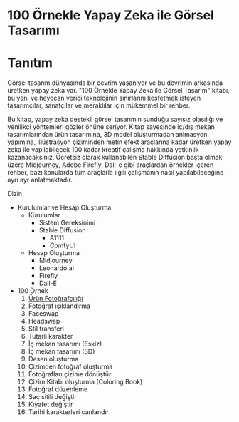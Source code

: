 # 100 Örnekle Yapay Zeka ile Görsel Tasarımı

# Tanıtım

Görsel tasarım dünyasında bir devrim yaşanıyor ve bu devrimin arkasında üretken yapay zeka var. "100 Örnekle Yapay Zeka ile Görsel Tasarım" kitabı, bu yeni ve heyecan verici teknolojinin sınırlarını keşfetmek isteyen tasarımcılar, sanatçılar ve meraklılar için mükemmel bir rehber.

Bu kitap, yapay zeka destekli görsel tasarımın sunduğu sayısız olasılığı ve yenilikçi yöntemleri gözler önüne seriyor. Kitap sayesinde iç/dış mekan tasarımlarından ürün tasarımına, 3D model oluşturmadan animasyon yapımına, illüstrasyon çiziminden metin efekt araçlarına kadar üretken yapay zeka ile yapılabilecek 100 kadar kreatif çalışma hakkında yetkinlik kazanacaksınız.  Ücretsiz olarak kullanabilen Stable Diffusion başta olmak üzere Midjourney, Adobe Firefly, Dall-e gibi araçlardan örnekler içeren rehber, bazı konularda tüm araçlarla ilgili çalışmanın nasıl yapılabileceğine ayrı ayr anlatmaktadır.

Dizin
<ul>
  <li>
    Kurulumlar ve Hesap Oluşturma
    <ul>
      <li>
          Kurulumlar
          <ul>
            <li>
              Sistem Gereksinimi
            </li>
             <li>
              Stable Diffusion
               <ul>
                 <li>A1111</li>
                 <li>ComfyUI</li>
               </ul>
             </li>
          </ul>
      </li>
      <li>
        Hesap Oluşturma
          <ul>
            <li>
              Midjourney
            </li>
            <li>
              Leonardo.ai
            </li>
            <li>
              Firefly
            </li>
             <li>
              Dall-E
            </li>
          </ul>
      </li>
    </ul>
  </li>
  <li>100 Örnek
    <ol start="1" type="1">
      <li><a href="/ornekler/urun-fotografciligi.md">Ürün Fotoğrafçılığı</a></li>
      <li>Fotoğraf ışıklandırma</li>
      <li>Faceswap</li>
      <li>Headswap</li>
      <li>Stil transferi</li>
      <li>Tutarlı karakter</li>
      <li>İç mekan tasarımı (Eskiz)</li>
      <li>İç mekan tasarımı (3D)</li>
      <li>Desen oluşturma</li>
      <li>Çizimden fotoğraf oluşturma</li>
      <li>Fotoğrafları çizime dönüştür</li>
      <li>Çizim Kitabı oluşturma (Coloring Book)</li>
      <li>Fotoğraf düzenleme</li>
      <li>Saç sitili değiştir</li>
      <li>Kıyafet değiştir</li>
      <li>Tarihi karakterleri canlandır</li>
    </ol>
  </li>
</ul>


